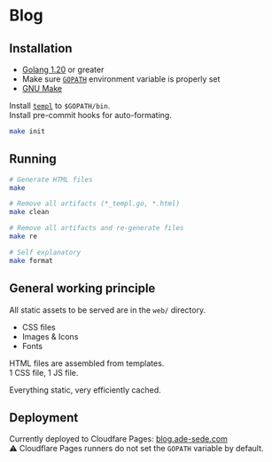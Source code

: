 # Blog

## Installation

- [Golang 1.20](https://go.dev/doc/install) or greater
- Make sure [`GOPATH`](https://go.dev/wiki/GOPATH) environment variable is properly set
- [GNU Make](https://www.gnu.org/software/make/)

Install [`templ`](https://github.com/a-h/templ) to `$GOPATH/bin`.  
Install pre-commit hooks for auto-formating.

```bash
make init
```

## Running

```bash
# Generate HTML files
make

# Remove all artifacts (*_templ.go, *.html)
make clean

# Remove all artifacts and re-generate files
make re

# Self explanatory
make format
```

## General working principle

All static assets to be served are in the `web/` directory.

- CSS files
- Images & Icons
- Fonts

HTML files are assembled from templates.  
1 CSS file, 1 JS file.

Everything static, very efficiently cached.

## Deployment

Currently deployed to Cloudfare Pages: [blog.ade-sede.com](https://blog.ade-sede.com)  
⚠️ Cloudflare Pages runners do not set the `GOPATH` variable by default.
